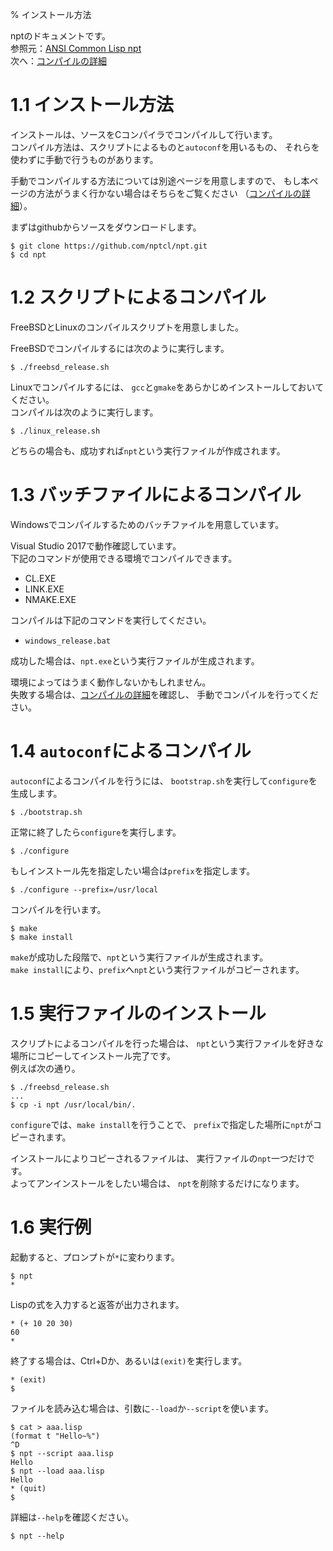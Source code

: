 % インストール方法

nptのドキュメントです。  
参照元：[ANSI Common Lisp npt](index.html)  
次へ：[コンパイルの詳細](A2_Compilation.html)


# 1.1 インストール方法

インストールは、ソースをCコンパイラでコンパイルして行います。  
コンパイル方法は、スクリプトによるものと`autoconf`を用いるもの、
それらを使わずに手動で行うものがあります。

手動でコンパイルする方法については別途ページを用意しますので、
もし本ページの方法がうまく行かない場合はそちらをご覧ください
（[コンパイルの詳細](A2_Compilation.html)）。

まずはgithubからソースをダウンロードします。

```
$ git clone https://github.com/nptcl/npt.git
$ cd npt
```

# 1.2 スクリプトによるコンパイル

FreeBSDとLinuxのコンパイルスクリプトを用意しました。

FreeBSDでコンパイルするには次のように実行します。

```
$ ./freebsd_release.sh
```

Linuxでコンパイルするには、
`gcc`と`gmake`をあらかじめインストールしておいてください。  
コンパイルは次のように実行します。

```
$ ./linux_release.sh
```

どちらの場合も、成功すれば`npt`という実行ファイルが作成されます。


# 1.3 バッチファイルによるコンパイル

Windowsでコンパイルするためのバッチファイルを用意しています。

Visual Studio 2017で動作確認しています。  
下記のコマンドが使用できる環境でコンパイルできます。

- CL.EXE
- LINK.EXE
- NMAKE.EXE

コンパイルは下記のコマンドを実行してください。

- `windows_release.bat`

成功した場合は、`npt.exe`という実行ファイルが生成されます。

環境によってはうまく動作しないかもしれません。  
失敗する場合は、[コンパイルの詳細](A2_Compilation.html)を確認し、
手動でコンパイルを行ってください。


# 1.4 `autoconf`によるコンパイル

`autoconf`によるコンパイルを行うには、
`bootstrap.sh`を実行して`configure`を生成します。

```
$ ./bootstrap.sh
```

正常に終了したら`configure`を実行します。

```
$ ./configure
```

もしインストール先を指定したい場合は`prefix`を指定します。

```
$ ./configure --prefix=/usr/local
```

コンパイルを行います。

```
$ make
$ make install
```

`make`が成功した段階で、`npt`という実行ファイルが生成されます。  
`make install`により、`prefix`へ`npt`という実行ファイルがコピーされます。


# 1.5 実行ファイルのインストール

スクリプトによるコンパイルを行った場合は、
`npt`という実行ファイルを好きな場所にコピーしてインストール完了です。  
例えば次の通り。

```
$ ./freebsd_release.sh
...
$ cp -i npt /usr/local/bin/.
```

`configure`では、`make install`を行うことで、
`prefix`で指定した場所に`npt`がコピーされます。

インストールによりコピーされるファイルは、
実行ファイルの`npt`一つだけです。  
よってアンインストールをしたい場合は、
`npt`を削除するだけになります。


# 1.6 実行例

起動すると、プロンプトが`*`に変わります。

```
$ npt
*
```

Lispの式を入力すると返答が出力されます。

```
* (+ 10 20 30)
60
*
```

終了する場合は、Ctrl+Dか、あるいは`(exit)`を実行します。

```
* (exit)
$
```

ファイルを読み込む場合は、引数に`--load`か`--script`を使います。

```
$ cat > aaa.lisp
(format t "Hello~%")
^D
$ npt --script aaa.lisp
Hello
$ npt --load aaa.lisp
Hello
* (quit)
$
```

詳細は`--help`を確認ください。

```
$ npt --help
```
